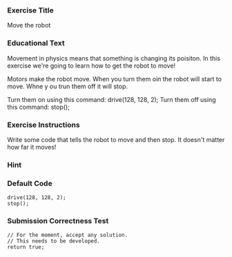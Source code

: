 ### Exercise Title
Move the robot

### Educational Text
Movement in physics means that something is changing its poisiton. In this exercise we're going to learn how to get the robot to move!

Motors make the robot move. When you turn them oin the robot will start to move. Whne y ou trun them off it will stop.

Turn them on using this command: drive(128, 128, 2);
Turn them off using this command: stop();

### Exercise Instructions
Write some code that tells the robot to move and then stop. It doesn't matter how far it moves!

### Hint

### Default Code
    drive(128, 128, 2);
    stop();

### Submission Correctness Test

    // For the moment, accept any solution.
    // This needs to be developed.
    return true;
